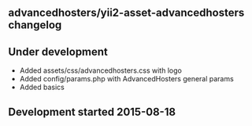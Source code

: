 advancedhosters/yii2-asset-advancedhosters changelog
----------------------------------------------------

## Under development

- Added assets/css/advancedhosters.css with logo
- Added config/params.php with AdvancedHosters general params
- Added basics

## Development started 2015-08-18

